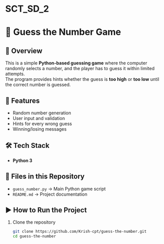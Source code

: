 # SCT_SD_2
# 🎲 Guess the Number Game  

## 📌 Overview  
This is a simple **Python-based guessing game** where the computer randomly selects a number, and the player has to guess it within limited attempts.  
The program provides hints whether the guess is **too high** or **too low** until the correct number is guessed.  

## 🚀 Features  
- Random number generation  
- User input and validation  
- Hints for every wrong guess  
- Winning/losing messages  

## 🛠️ Tech Stack  
- **Python 3**  

## 📂 Files in this Repository  
- `guess_number.py` → Main Python game script  
- `README.md` → Project documentation  

## ▶️ How to Run the Project  
1. Clone the repository  
   ```bash
   git clone https://github.com/Krish-cpt/guess-the-number.git
   cd guess-the-number
